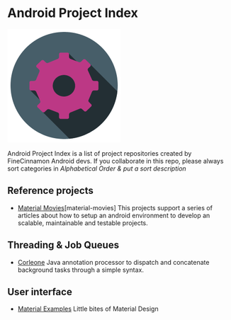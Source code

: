 Android Project Index
=====================
![Project index image](/art/settings.png)

Android Project Index is a list of project repositories created by FineCinnamon Android devs.
If you collaborate in this repo, please always sort categories in *Alphabetical Order & put a sort description*

Reference projects
------------------
* [Material Movies](https://github.com/saulmm/Material-Movies)[material-movies]
This projects support a series of articles about how to setup an android environment to develop an scalable, maintainable and testable projects.

Threading & Job Queues
----------------------
* [Corleone](https://github.com/JorgeCastilloPrz/Corleone)
Java annotation processor to dispatch and concatenate background tasks through a simple syntax.

User interface
--------------

* [Material Examples](https://github.com/saulmm/Android-Material-Examples)
Little bites of Material Design


